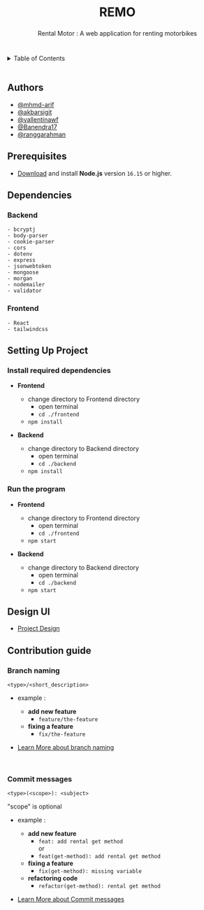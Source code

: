 <h1 align="center">REMO</h1>

###

<p align="center">Rental Motor : A web application for renting motorbikes</p>

###
<br>

<details>
  <summary>Table of Contents</summary>
  <ol>
    <li><a href="#prerequisites">Prerequisites</a></li>
    <li><a href="#dependencies">Dependencies</a></li>
    <li><a href="#setting-up-project">Setting Up Project</a>
      <ul>
        <li><a href="#install-required-dependencies">Install required dependencies</a></li>
        <li><a href="#run-the-program">Run the program</a></li>
      </ul>
    </li>
    <li><a href="#design-ui">Design UI</a></li>
    <li><a href="#contribution-guide">Contribution guide</a>
      <ul>
        <li><a href="#branch-naming">Branch naming</a></li>
        <li><a href="#commit-messages">Commit messages</a></li>
      </ul>
    </li>
  </ol>
</details>
<br>

## Authors

- [@mhmd-arif](https://github.com/mhmd-arif)
- [@akbarsigit](https://github.com/akbarsigit)
- [@vallentinawf](https://github.com/vallentinawf)
- [@Banendra17](https://github.com/Banendra17)
- [@ranggarahman](https://github.com/ranggarahman)


## Prerequisites

- [Download](https://nodejs.org/en/download/) and install **Node.js** version `16.15` or higher.

## Dependencies

### Backend
  ```
  - bcryptj
  - body-parser
  - cookie-parser
  - cors
  - dotenv
  - express
  - jsonwebtoken
  - mongoose
  - morgan
  - nodemailer
  - validator
  ```
### Frontend
  ```
  - React
  - tailwindcss
  ```

## Setting Up Project

### Install required dependencies

  - **Frontend**
    - change directory to Frontend directory
      - open terminal
      - `cd ./frontend`
    - `npm install`

  - **Backend**
    - change directory to Backend directory
      - open terminal
      - `cd ./backend`
    - `npm install`

### Run the program

  - **Frontend**
    - change directory to Frontend directory
      - open terminal
      - `cd ./frontend`
    - `npm start`

  - **Backend**
    - change directory to Backend directory
      - open terminal
      - `cd ./backend`
    - `npm start`

## Design UI

- [Project Design](https://www.figma.com/file/nePn8DYvwP9pmw85Q0Gzv9/ReMo?node-id=0%3A1)

## Contribution guide

### Branch naming

`<type>/<short_description>`

  - example :
    - **add new feature**
      - `feature/the-feature`
    - **fixing a feature**
      - `fix/the-feature`

  - [Learn More about branch naming ](https://nvie.com/posts/a-successful-git-branching-model/)
  <br/>

### Commit messages
`<type>(<scope>): <subject>`

"scope" is optional

  - example :
    - **add new feature**
      - `feat: add rental get method`
      <br>or
      - `feat(get-method): add rental get method`
    - **fixing a feature**
      - `fix(get-method): missing variable`
    - **refactoring code**
      - `refactor(get-method): rental get method`

  - [Learn More about Commit messages](https://dev.to/i5han3/git-commit-message-convention-that-you-can-follow-1709)
  <br/>

